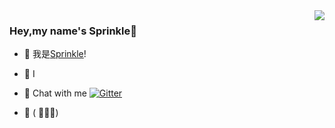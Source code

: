 <img align="right" src="https://github-readme-stats.vercel.app/api?username=ficowshen&show_icons=true&icon_color=CE1D2D&text_color=718096&bg_color=ffffff&hide_title=true" />

### Hey,my name's Sprinkle👋

- 🎉 我是[Sprinkle](https://space.bilibili.com/504151731/)!

- 🌱 I

- 🎄 Chat with me [![Gitter](https://badges.gitter.im/im-spr/chat.svg)](https://gitter.im/im-spr/chat?utm_source=badge&utm_medium=badge&utm_campaign=pr-badge&utm_content=body_badge)

- 🎁 ( ﾟ∀。)
